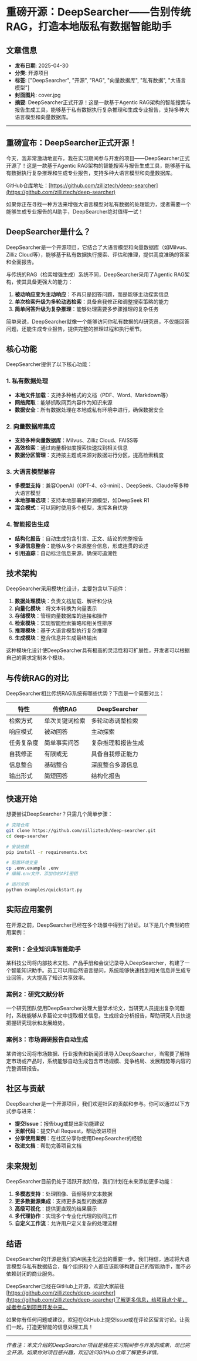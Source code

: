 # 重磅开源：DeepSearcher——告别传统RAG，打造本地版私有数据智能助手

## 文章信息
- **发布日期**: 2025-04-30
- **分类**: 开源项目
- **标签**: ["DeepSearcher", "开源", "RAG", "向量数据库", "私有数据", "大语言模型"]
- **封面图片**: cover.jpg
- **摘要**: DeepSearcher正式开源！这是一款基于Agentic RAG架构的智能搜索与报告生成工具，能够基于私有数据执行复杂推理和生成专业报告，支持多种大语言模型和向量数据库。

---

## 重磅宣布：DeepSearcher正式开源！

今天，我非常激动地宣布，我在实习期间参与开发的项目——DeepSearcher正式开源了！这是一款基于Agentic RAG架构的智能搜索与报告生成工具，能够基于私有数据执行复杂推理和生成专业报告，支持多种大语言模型和向量数据库。

GitHub仓库地址：[https://github.com/zilliztech/deep-searcher](https://github.com/zilliztech/deep-searcher)

如果你正在寻找一种方法来增强大语言模型对私有数据的处理能力，或者需要一个能够生成专业报告的AI助手，DeepSearcher绝对值得一试！

## DeepSearcher是什么？

DeepSearcher是一个开源项目，它结合了大语言模型和向量数据库（如Milvus、Zilliz Cloud等），能够基于私有数据执行搜索、评估和推理，提供高度准确的答案和全面报告。

与传统的RAG（检索增强生成）系统不同，DeepSearcher采用了Agentic RAG架构，使其具备更强大的能力：

1. **被动响应变为主动响应**：不再只是回答问题，而是能够主动探索信息
2. **单次检索升级为多轮动态检索**：具备自我修正和调整搜索策略的能力
3. **简单问答升级为复杂推理**：能够处理需要多步骤推理的复杂任务

简单来说，DeepSearcher就像一个能够访问你私有数据的AI研究员，不仅能回答问题，还能生成专业报告，提供完整的推理过程和执行细节。

## 核心功能

DeepSearcher提供了以下核心功能：

### 1. 私有数据处理

- **本地文件加载**：支持多种格式的文档（PDF、Word、Markdown等）
- **网络爬取**：能够抓取网页内容作为知识来源
- **数据安全**：所有数据处理在本地或私有环境中进行，确保数据安全

### 2. 向量数据库集成

- **支持多种向量数据库**：Milvus、Zilliz Cloud、FAISS等
- **高效检索**：通过向量相似度搜索快速找到相关信息
- **数据分区管理**：支持按主题或来源对数据进行分区，提高检索精度

### 3. 大语言模型兼容

- **多模型支持**：兼容OpenAI（GPT-4、o3-mini）、DeepSeek、Claude等多种大语言模型
- **本地部署选项**：支持本地部署的开源模型，如DeepSeek R1
- **混合模式**：可以同时使用多个模型，发挥各自优势

### 4. 智能报告生成

- **结构化报告**：自动生成包含引言、正文、结论的完整报告
- **多源信息整合**：能够从多个来源整合信息，形成连贯的论述
- **引用追踪**：自动标注信息来源，确保可追溯性

## 技术架构

DeepSearcher采用模块化设计，主要包含以下组件：

1. **数据处理模块**：负责文档加载、解析和分块
2. **向量化模块**：将文本转换为向量表示
3. **存储模块**：管理向量数据库的连接和操作
4. **检索模块**：实现智能检索策略和相关性排序
5. **推理模块**：基于大语言模型执行复杂推理
6. **生成模块**：整合信息并生成最终输出

这种模块化设计使DeepSearcher具有极高的灵活性和可扩展性，开发者可以根据自己的需求定制各个模块。

## 与传统RAG的对比

DeepSearcher相比传统RAG系统有哪些优势？下面是一个简要对比：

| 特性 | 传统RAG | DeepSearcher |
|------|--------|-------------|
| 检索方式 | 单次关键词检索 | 多轮动态调整检索 |
| 响应模式 | 被动回答 | 主动探索 |
| 任务复杂度 | 简单事实问答 | 复杂推理和报告生成 |
| 自我修正 | 有限或无 | 具备自我修正能力 |
| 信息整合 | 基础整合 | 深度整合多源信息 |
| 输出形式 | 简短回答 | 结构化报告 |

## 快速开始

想要尝试DeepSearcher？只需几个简单步骤：

```bash
# 克隆仓库
git clone https://github.com/zilliztech/deep-searcher.git
cd deep-searcher

# 安装依赖
pip install -r requirements.txt

# 配置环境变量
cp .env.example .env
# 编辑.env文件，添加你的API密钥

# 运行示例
python examples/quickstart.py
```

## 实际应用案例

在开源之前，DeepSearcher已经在多个场景中得到了验证。以下是几个典型的应用案例：

### 案例1：企业知识库智能助手

某科技公司将内部技术文档、产品手册和会议记录导入DeepSearcher，构建了一个智能知识助手。员工可以用自然语言提问，系统能够快速找到相关信息并生成专业回答，大大提高了知识共享效率。

### 案例2：研究文献分析

一个研究团队使用DeepSearcher处理大量学术论文，当研究人员提出复杂问题时，系统能够从多篇论文中提取相关信息，生成综合分析报告，帮助研究人员快速把握研究现状和发展趋势。

### 案例3：市场调研报告自动生成

某咨询公司将市场数据、行业报告和新闻资讯导入DeepSearcher，当需要了解特定市场或产品时，系统能够自动生成包含市场规模、竞争格局、发展趋势等内容的完整调研报告。

## 社区与贡献

DeepSearcher是一个开源项目，我们欢迎社区的贡献和参与。你可以通过以下方式参与进来：

- **提交Issue**：报告bug或提出新功能建议
- **贡献代码**：提交Pull Request，帮助改进项目
- **分享使用案例**：在社区分享你使用DeepSearcher的经验
- **改进文档**：帮助完善项目文档

## 未来规划

DeepSearcher目前仍处于活跃开发阶段，我们计划在未来添加更多功能：

1. **多模态支持**：处理图像、音频等非文本数据
2. **更多数据源集成**：支持更多类型的数据源
3. **高级可视化**：提供更直观的结果展示
4. **多代理协作**：实现多个专业化代理的协同工作
5. **自定义工作流**：允许用户定义复杂的处理流程

## 结语

DeepSearcher的开源是我们向AI民主化迈出的重要一步。我们相信，通过将大语言模型与私有数据结合，每个组织和个人都应该能够构建自己的智能助手，而不必依赖封闭的商业服务。

DeepSearcher已经在GitHub上开源，欢迎大家前往[https://github.com/zilliztech/deep-searcher](https://github.com/zilliztech/deep-searcher)了解更多信息，给项目点个星，或者参与到项目开发中来。

如果你有任何问题或建议，欢迎在GitHub上提交Issue或在评论区留言讨论。让我们一起，打造更智能的信息处理工具！

---

*作者注：本文介绍的DeepSearcher项目是我在实习期间参与开发的成果，现已完全开源。如果你对项目感兴趣，欢迎访问GitHub仓库了解更多详情。* 